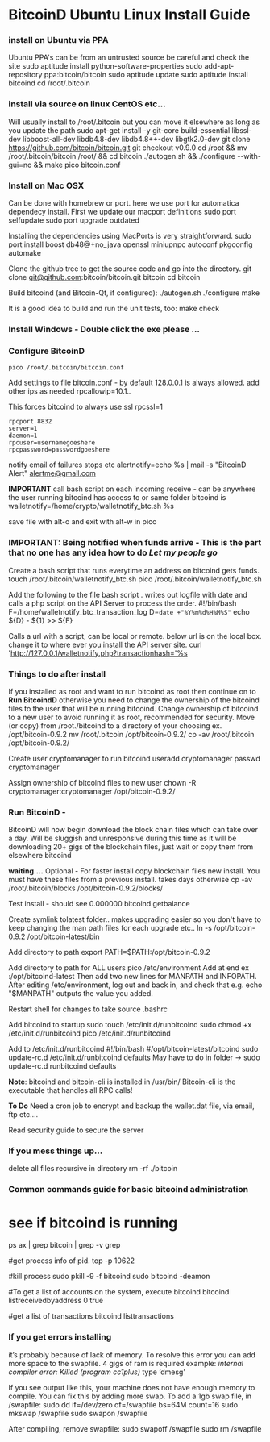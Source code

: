 
BitcoinD Ubuntu Linux Install Guide
====================================


### install on Ubuntu via PPA
Ubuntu PPA's can be from an untrusted source be careful and check the site
    sudo aptitude install python-software-properties
    sudo add-apt-repository ppa:bitcoin/bitcoin
    sudo aptitude update
    sudo aptitude install bitcoind
    cd /root/.bitcoin



### install via source on linux CentOS etc...
Will usually install to /root/.bitcoin but you can move it elsewhere as long as you update the path
    sudo apt-get install -y git-core build-essential libssl-dev libboost-all-dev libdb4.8-dev libdb4.8++-dev libgtk2.0-dev
    git clone https://github.com/bitcoin/bitcoin.git
    git checkout v0.9.0
    cd /root && mv /root/.bitcoin/bitcoin /root/ && cd bitcoin
    ./autogen.sh && ./configure --with-gui=no && make
    pico bitcoin.conf



### Install on Mac OSX
Can be done with homebrew or port. here we use port for automatica dependecy install. First we update our macport definitions
     sudo port selfupdate
     sudo port upgrade outdated

Installing the dependencies using MacPorts is very straightforward.
    sudo port install boost db48@+no_java openssl miniupnpc autoconf pkgconfig automake

Clone the github tree to get the source code and go into the directory.
    git clone git@github.com:bitcoin/bitcoin.git bitcoin
    cd bitcoin

Build bitcoind (and Bitcoin-Qt, if configured):
    ./autogen.sh
    ./configure
    make

It is a good idea to build and run the unit tests, too:
    make check



### Install Windows - Double click the exe please ...




### Configure BitcoinD
    pico /root/.bitcoin/bitcoin.conf

Add settings to file bitcoin.conf - by default 128.0.0.1 is always allowed. add other ips as needed
    rpcallowip=10.1.*.*

This forces bitcoind to always use ssl
    rpcssl=1

    rpcport 8832
    server=1
    daemon=1
    rpcuser=usernamegoeshere
    rpcpassword=passwordgoeshere

notify email of failures stops etc
    alertnotify=echo %s | mail -s "BitcoinD Alert" alertme@gmail.com

**IMPORTANT** call bash script on each incoming receive - can be anywhere the user running bitcoind has access to or same folder bitcoind is
    walletnotify=/home/crypto/walletnotify_btc.sh %s

save file with alt-o and exit with alt-w in pico


### IMPORTANT:  Being notified when funds arrive - **This is the part that no one has any idea how to do** *Let my people go*
Create a bash script that runs everytime an address on bitcoind gets funds.
    touch /root/.bitcoin/walletnotify_btc.sh
    pico /root/.bitcoin/walletnotify_btc.sh

Add the following to the file bash script . writes out logfile with date and calls a php script on the API Server to process the order.
    #!/bin/bash
    F=/home/walletnotify_btc_transaction_log
    D=`date +"%Y%m%d%H%M%S"`
    echo ${D} - ${1} >> ${F}

Calls a url with a script, can be local or remote. below url is on the local box. change it to where ever you install the API server site.
    curl 'http://127.0.0.1/walletnotify.php?transactionhash='%s





### Things to do after install

If you installed as root and want to run bitcoind as root then continue on to **Run BitcoindD** otherwise you need to change the ownership of the bitcoind files to the user that will be running bitcoind.
Change ownership of bitcoind to a new user to avoid running it as root, recommended for security.
Move (or copy) from /root./bitcoind to a directory of your choosing ex. /opt/bitcoin-0.9.2
    mv /root/.bitcoin /opt/bitcoin-0.9.2/
    cp -av /root/.bitcoin /opt/bitcoin-0.9.2/

Create user cryptomanager to run bitcoind
    useradd cryptomanager
    passwd cryptomanager

Assign ownership of bitcoind files to new user
    chown -R cryptomanager:cryptomanager /opt/bitcoin-0.9.2/



### Run BitcoinD -
BitcoinD will now begin download the block chain files which can take over a day. Will be sluggish and unresponsive during this time as it will be downloading 20+ gigs of the blockchain files, just wait or copy them from elsewhere
    bitcoind

**waiting....**
Optional - For faster install copy blockchain files new install. You must have these files from a previous install. takes days otherwise
    cp -av /root/.bitcoin/blocks /opt/bitcoin-0.9.2/blocks/

Test install - should see 0.000000
    bitcoind getbalance

Create symlink tolatest folder.. makes upgrading easier so you don't have to keep changing the man path files for each upgrade etc..
    ln -s /opt/bitcoin-0.9.2 /opt/bitcoin-latest/bin

Add directory to path
    export PATH=$PATH:/opt/bitcoin-0.9.2

Add directory to path for ALL users
    pico /etc/environment
Add at end ex :/opt/bitcoind-latest
Then add two new lines for MANPATH and INFOPATH.
After editing /etc/environment, log out and back in, and check that e.g. echo "$MANPATH" outputs the value you added.

Restart shell for changes to take
    source .bashrc

Add bitcoind to startup
    sudo touch /etc/init.d/runbitcoind
    sudo chmod +x /etc/init.d/runbitcoind
    pico /etc/init.d/runbitcoind

Add to /etc/init.d/runbitcoind
    #!/bin/bash
    #/opt/bitcoin-latest/bitcoind
    sudo update-rc.d /etc/init.d/runbitcoind defaults
May have to do in folder -> sudo update-rc.d runbitcoind defaults

**Note**: bitcoind and bitcoin-cli is installed in /usr/bin/  Bitcoin-cli is the executable that handles all RPC calls!



**To Do**
Need a cron job to encrypt and backup the wallet.dat file, via email, ftp etc....

Read security guide to secure the server





### If you mess things up...

delete all files recursive in directory
    rm -rf ./bitcoin





### Common commands guide for basic bitcoind administration

# see if bitcoind is running
ps ax | grep bitcoin | grep -v grep

#get process info of pid.
top -p 10622

#kill process
sudo pkill -9 -f bitcoind
sudo bitcoind -deamon

#To get a list of accounts on the system, execute bitcoind
bitcoind listreceivedbyaddress 0 true

#get a list of transactions
bitcoind listtransactions




### If you get errors installing
it’s probably because of lack of memory. To resolve this error you can add more space to the swapfile. 4 gigs of ram is required
example: _internal compiler error: Killed (program cc1plus)_
    type ‘dmesg’

If you see output like this, your machine does not have enough memory to compile. You can fix this by adding more swap. To add a 1gb swap file, in /swapfile:
    sudo dd if=/dev/zero of=/swapfile bs=64M count=16
    sudo mkswap /swapfile
    sudo swapon /swapfile

After compiling, remove swapfile:
    sudo swapoff /swapfile
    sudo rm /swapfile



